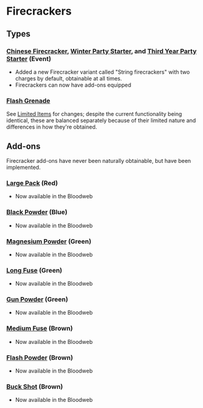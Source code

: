 # Firecrackers

## Types

### [Chinese Firecracker](<https://deadbydaylight.wiki.gg/wiki/Chinese_Firecracker>), [Winter Party Starter](<https://deadbydaylight.wiki.gg/wiki/Winter_Party_Starter>), and [Third Year Party Starter](<https://deadbydaylight.wiki.gg/wiki/Third_Year_Party_Starter>) (Event)

- Added a new Firecracker variant called "String firecrackers" with two charges by default, obtainable at all times.
- Firecrackers can now have add-ons equipped


### [Flash Grenade](<https://deadbydaylight.wiki.gg/wiki/Flash_Grenade>)

See [Limited Items](limited.md#flash-grenade) for changes; despite the current functionality being identical, these are balanced separately because of their limited nature and differences in how they're obtained.


## Add-ons

Firecracker add-ons have never been naturally obtainable, but have been implemented.

### [Large Pack](<https://deadbydaylight.wiki.gg/wiki/Large_Pack>) (Red)

- Now available in the Bloodweb


### [Black Powder](<https://deadbydaylight.wiki.gg/wiki/Black_Powder>) (Blue)

- Now available in the Bloodweb


### [Magnesium Powder](<https://deadbydaylight.wiki.gg/wiki/Magnesium_Powder>) (Green)

- Now available in the Bloodweb


### [Long Fuse](<https://deadbydaylight.wiki.gg/wiki/Long_Fuse>) (Green)

- Now available in the Bloodweb


### [Gun Powder](<https://deadbydaylight.wiki.gg/wiki/Gun_Powder>) (Green)

- Now available in the Bloodweb


### [Medium Fuse](<https://deadbydaylight.wiki.gg/wiki/Medium_Fuse>) (Brown)

- Now available in the Bloodweb


### [Flash Powder](<https://deadbydaylight.wiki.gg/wiki/Flash_Powder>) (Brown)

- Now available in the Bloodweb


### [Buck Shot](<https://deadbydaylight.wiki.gg/wiki/Buck_Shot>) (Brown)

- Now available in the Bloodweb
